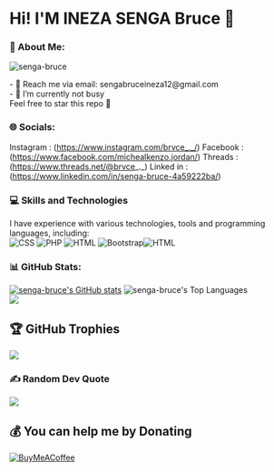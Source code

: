 # Hi! I'M INEZA SENGA Bruce 👋
### 💫 About Me:
<p align="left"> 
  <img src="https://komarev.com/ghpvc/?username=senga-bruce&label=Profile%20views&color=blue&style=flat" alt="senga-bruce" /> 
</p>
 - 📧 Reach me via email: sengabruceineza12@gmail.com <br>
 - 🔭 I’m currently not busy<br>
Feel free to star this repo 🤗

### 🌐 Socials:
Instagram : (https://www.instagram.com/brvce_._/)
Facebook : (https://www.facebook.com/michealkenzo.jordan/)
Threads : (https://www.threads.net/@brvce_._)
Linked in : (https://www.linkedin.com/in/senga-bruce-4a59222ba/)

### 💻 Skills and Technologies
I have experience with various technologies, tools and programming languages, including: <br>
![CSS]([https://img.shields.io/badge/php-%23777BB4.svg?style=for-the-badge&logo=php&logoColor=white](https://img.shields.io/badge/css-%231572B6.svg?style=for-the-badge&logo=css3&logoColor=white)](https://img.shields.io/badge/css-%23777BB4.svg?style=for-the-badge&logo=php&logoColor=white))
![PHP](https://img.shields.io/badge/php-%23777BB4.svg?style=for-the-badge&logo=php&logoColor=white)
![HTML](https://img.shields.io/badge/html-%23777BB4.svg?style=for-the-badge&logo=php&logoColor=white)
![Bootstrap](https://img.shields.io/badge/bootstrap-%23563D7C.svg?style=for-the-badge&logo=bootstrap&logoColor=white)![HTML](https://img.shields.io/badge/html-%231572B6.svg?style=for-the-badge&logo=css3&logoColor=white)

### 📊 GitHub Stats:
[![senga-bruce's GitHub stats](https://github-readme-stats.vercel.app/api?username=senga-bruce&count_private=true&show_icons=true&theme=radical)](https://github.com/anuraghazra/github-readme-stats)
![senga-bruce's Top Languages](https://github-readme-stats.vercel.app/api/top-langs/?username=senga-bruce&theme=radical&show_icons=true&hide_border=true&layout=compact) <br>
![](https://github-readme-streak-stats.herokuapp.com/?user=senga-bruce&theme=dark&hide_border=true)<br/>

## 🏆 GitHub Trophies
![](https://github-profile-trophy.vercel.app/?username=senga-bruce&theme=radical&no-frame=false&no-bg=false&margin-w=4)

### ✍️ Random Dev Quote
![](https://quotes-github-readme.vercel.app/api?type=horizontal&theme=merko)


  ## 💰 You can help me by Donating
  [![BuyMeACoffee](https://img.shields.io/badge/Buy%20Me%20a%20Coffee-ffdd00?style=for-the-badge&logo=buy-me-a-coffee&logoColor=black)](https://buymeacoffee.com/catresor) 
